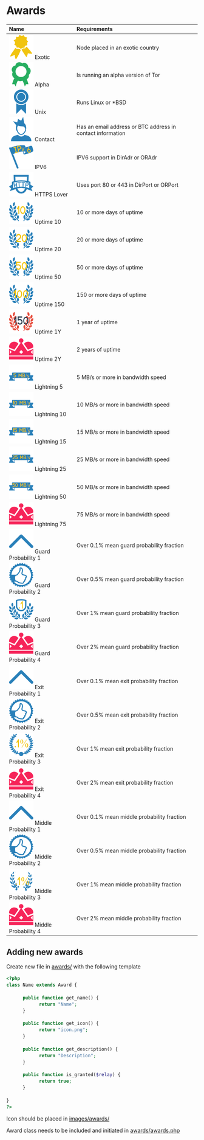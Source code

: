 # Awards

| Name | Requirements
| :--- | :-----
| ![Exotic](images/rewards/exotic.png) Exotic | Node placed in an exotic country
| ![Alpha](images/rewards/alpha.png) Alpha | Is running an alpha version of Tor
| ![Unix](images/rewards/linux.png) Unix | Runs Linux or *BSD 
| ![Contact](images/rewards/contact.png) Contact | Has an email address or BTC address in contact information
| ![IPV6](images/rewards/IPv6.png) IPV6 | IPV6 support in DirAdr or ORAdr
| ![HTTPS Lover](images/rewards/https_lover.png) HTTPS Lover | Uses port 80 or 443 in DirPort or ORPort
| ![Uptime 10](images/rewards/uptime_1.png) Uptime 10 | 10 or more days of uptime
| ![Uptime 20](images/rewards/uptime_2.png) Uptime 20 | 20 or more days of uptime
| ![Uptime 50](images/rewards/uptime_3.png) Uptime 50 | 50 or more days of uptime
| ![Uptime 150](images/rewards/uptime_4.png) Uptime 150 | 150 or more days of uptime
| ![Uptime 1Y](images/rewards/uptime_5.png) Uptime 1Y | 1 year of uptime
| ![Uptime 2Y](images/rewards/king.png) Uptime 2Y | 2 years of uptime
| ![Lightning 1](images/rewards/5_mb_speed.png) Lightning 5 | 5 MB/s or more in bandwidth speed
| ![Lightning 10](images/rewards/10_mb_speed.png) Lightning 10 | 10 MB/s or more in bandwidth speed
| ![Lightning 15](images/rewards/15_mb_speed.png) Lightning 15 | 15 MB/s or more in bandwidth speed
| ![Lightning 25](images/rewards/25_mb_speed.png) Lightning 25 | 25 MB/s or more in bandwidth speed
| ![Lightning 50](images/rewards/50_mb_speed.png) Lightning 50 | 50 MB/s or more in bandwidth speed
| ![Lightning 75](images/rewards/king.png) Lightning 75 | 75 MB/s or more in bandwidth speed
| ![Guard Probability 1](images/rewards/guard_prob_1.png) Guard Probability 1   | Over 0.1% mean guard probability fraction
| ![Guard Probability 2](images/rewards/guard_prob_2.png) Guard Probability 2 | Over 0.5% mean guard probability fraction
| ![Guard Probability 3](images/rewards/guard_prob_3.png) Guard Probability 3 | Over 1% mean guard probability fraction
| ![Guard Probability 4](images/rewards/king.png) Guard Probability 4 | Over 2% mean guard probability fraction
| ![Exit Probability 1](images/rewards/exit_prob_1.png) Exit Probability 1 | Over 0.1% mean exit probability fraction
| ![Exit Probability 2](images/rewards/exit_prob_2.png) Exit Probability 2 | Over 0.5% mean exit probability fraction
| ![Exit Probability 3](images/rewards/exit_prob_3.png) Exit Probability 3 | Over 1% mean exit probability fraction
| ![Exit Probability 4](images/rewards/king.png) Exit Probability 4 | Over 2% mean exit probability fraction
| ![Middle Probability 1](images/rewards/middle_prob_1.png) Middle Probability 1 | Over 0.1% mean middle probability fraction
| ![Middle Probability 2](images/rewards/middle_prob_2.png) Middle Probability 2 | Over 0.5% mean middle probability fraction
| ![Middle Probability 3](images/rewards/middle_prob_3.png) Middle Probability 3 | Over 1% mean middle probability fraction
| ![Middle Probability 4](images/rewards/king.png) Middle Probability 4 | Over 2% mean middle probability fraction


## Adding new awards

Create new file in [awards/](awards/) with the following template

```php
<?php
class Name extends Award {

      public function get_name() {
            return "Name";
      }

      public function get_icon() {
            return "icon.png";
      }

      public function get_description() {
            return "Description";
      }

      public function is_granted($relay) {
            return true;
      }

}
?>
```

Icon should be placed in [images/awards/](images/awards/)

Award class needs to be included and initiated in [awards/awards.php](awards/awards.php)
